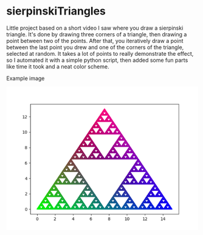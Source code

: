 # sierpinskiTriangles

Little project based on a short video I saw where you draw a sierpinski triangle. It's done by drawing three corners of a triangle, then drawing a point between two of the points. After that, you iteratively draw a point between the last point you drew and one of the corners of the triangle, selected at random. It takes a lot of points to really demonstrate the effect, so I automated it with a simple python script, then added some fun parts like time it took and a neat color scheme.

Example image  
  

![Sample output, 100000 points](/example.png?raw=true "Sample output, 100000 points")
